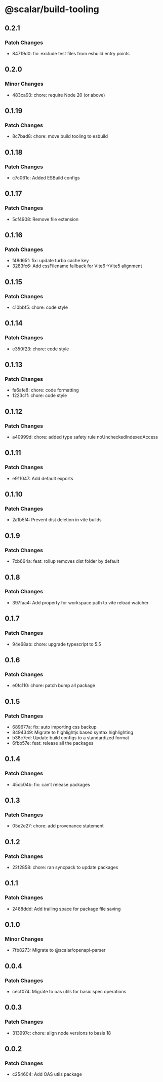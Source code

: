 # @scalar/build-tooling

## 0.2.1

### Patch Changes

- 84719d0: fix: exclude test files from esbuild entry points

## 0.2.0

### Minor Changes

- 483ca93: chore: require Node 20 (or above)

## 0.1.19

### Patch Changes

- 8c7bad8: chore: move build tooling to esbuild

## 0.1.18

### Patch Changes

- c7c061c: Added ESBuild configs

## 0.1.17

### Patch Changes

- 5cf4908: Remove file extension

## 0.1.16

### Patch Changes

- f48d65f: fix: update turbo cache key
- 3283fc6: Add cssFilename fallback for Vite6->Vite5 alignment

## 0.1.15

### Patch Changes

- c10bbf5: chore: code style

## 0.1.14

### Patch Changes

- e350f23: chore: code style

## 0.1.13

### Patch Changes

- fa6afe8: chore: code formatting
- 1223c1f: chore: code style

## 0.1.12

### Patch Changes

- a40999d: chore: added type safety rule noUncheckedIndexedAccess

## 0.1.11

### Patch Changes

- e911047: Add default exports

## 0.1.10

### Patch Changes

- 2a1b5f4: Prevent dist deletion in vite builds

## 0.1.9

### Patch Changes

- 7cb664a: feat: rollup removes dist folder by default

## 0.1.8

### Patch Changes

- 397faa4: Add property for workspace path to vite reload watcher

## 0.1.7

### Patch Changes

- 94e68ab: chore: upgrade typescript to 5.5

## 0.1.6

### Patch Changes

- e0fc110: chore: patch bump all package

## 0.1.5

### Patch Changes

- 689677a: fix: auto importing css backup
- 8494349: Migrate to highlightjs based syntax highlighting
- b38c7ed: Update build configs to a standardized format
- 6fbb57e: feat: release all the packages

## 0.1.4

### Patch Changes

- 45dc04b: fix: can’t release packages

## 0.1.3

### Patch Changes

- 05e2e27: chore: add provenance statement

## 0.1.2

### Patch Changes

- 22f2858: chore: ran syncpack to update packages

## 0.1.1

### Patch Changes

- 2488ddd: Add trailing space for package file saving

## 0.1.0

### Minor Changes

- 7fb8273: Migrate to @scalar/openapi-parser

## 0.0.4

### Patch Changes

- cecf074: Migrate to oas utils for basic spec operations

## 0.0.3

### Patch Changes

- 313997c: chore: align node versions to basis 18

## 0.0.2

### Patch Changes

- c254604: Add OAS utils package

